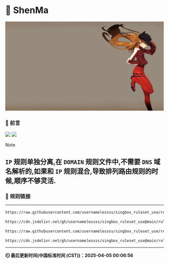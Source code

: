 
# 🧸 ShenMa
![](https://raw.githubusercontent.com/usernamelessss/picture-bed/main/images/202504042256831.jpg)
### 📣 前言
![](https://shields.io/badge/-移除重复规则-ff69b4) ![](https://shields.io/badge/-IP&nbsp;规则单独存放不与&nbsp;DOMAIN&nbsp;等混合-green)
> [!NOTE]
**`IP` 规则单独分离,在 `DOMAIN` 规则文件中,不需要 `DNS` 域名解析的,如果和 `IP` 规则混合,导致排列路由规则的时候,顺序不够灵活.**
---

###  🔗 规则链接
---

```url
https://raw.githubusercontent.com/usernamelessss/singbox_ruleset_use/refs/heads/main/rule/ShenMa/ShenMa_No_IP.json
```

```url
https://cdn.jsdelivr.net/gh/usernamelessss/singbox_ruleset_use@main/rule/ShenMa/ShenMa_No_IP.json
```

```url
https://raw.githubusercontent.com/usernamelessss/singbox_ruleset_use/refs/heads/main/rule/ShenMa/ShenMa_No_IP.srs
```

```url
https://cdn.jsdelivr.net/gh/usernamelessss/singbox_ruleset_use@main/rule/ShenMa/ShenMa_No_IP.srs
```

---
**⏲️ 最后更新时间(中国标准时间 (CST))：2025-04-05 00:06:56**